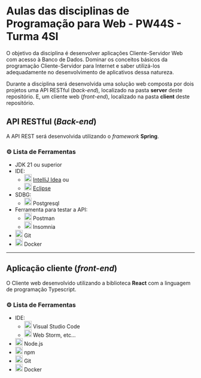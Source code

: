 # Aulas das disciplinas de Programação para Web - PW44S - Turma 4SI

O objetivo da disciplina é desenvolver aplicações Cliente-Servidor Web com acesso à Banco de Dados. Dominar os conceitos básicos da programação Cliente-Servidor para Internet e saber utilizá-los adequadamente no desenvolvimento de aplicativos dessa natureza.

Durante a disciplina será desenvolvida uma solução web composta por dois projetos uma API RESTful (*back-end*), localizado na pasta **server** deste repositório. E, um cliente web (*front-end*), localizado na pasta **client** deste repositório.

## API RESTful (*Back-end*)

A API REST será desenvolvida utilizando o *framework* **Spring**.

### ⚙️ Lista de Ferramentas

- JDK 21 ou superior
- IDE:
    - <img width="20" src="https://raw.githubusercontent.com/marwin1991/profile-technology-icons/refs/heads/main/icons/intellij.png" alt="IntelliJ" title="IntelliJ"/> [IntelliJ Idea](https://www.jetbrains.com/idea/) ou 
    - <img width="20" src="https://raw.githubusercontent.com/marwin1991/profile-technology-icons/refs/heads/main/icons/eclipse.png" alt="eclipse" title="eclipse"/> [Eclipse](https://eclipseide.org/)
- SDBG:
    - <img width="20" src="https://raw.githubusercontent.com/marwin1991/profile-technology-icons/refs/heads/main/icons/postgresql.png" alt="PostgreSQL" title="PostgreSQL"/> Postgresql
- Ferramenta para testar a API:
    - <img width="20" src="https://raw.githubusercontent.com/marwin1991/profile-technology-icons/refs/heads/main/icons/postman.png" alt="Postman" title="Postman"/> Postman
    - <img width="20" src="https://icon.icepanel.io/Technology/svg/Insomnia.svg" alt="Insomnia" title="Insomnia"/> Insomnia
- <img width="20" src="https://raw.githubusercontent.com/marwin1991/profile-technology-icons/refs/heads/main/icons/git.png" alt="Git" title="Git"/> Git
- <img width="20" src="https://raw.githubusercontent.com/marwin1991/profile-technology-icons/refs/heads/main/icons/docker.png" alt="Docker" title="Docker"/> Docker

--- 

## Aplicação cliente (*front-end*)

O Cliente web desenvolvido utilizando a biblioteca **React** com a linguagem de programação Typescript.

### ⚙️ Lista de Ferramentas

- IDE:
    - <img width="20" src="https://raw.githubusercontent.com/marwin1991/profile-technology-icons/refs/heads/main/icons/visual_studio_code.png" alt="Visual Studio Code" title="Visual Studio Code"/> Visual Studio Code
    - <img width="20" src="https://raw.githubusercontent.com/marwin1991/profile-technology-icons/refs/heads/main/icons/webstorm.png" alt="WebStorm" title="WebStorm"/> Web Storm, etc...
- <img width="20" src="https://raw.githubusercontent.com/marwin1991/profile-technology-icons/refs/heads/main/icons/node_js.png" alt="Node.js" title="Node.js"/> Node.js
- <img width="20" src="https://raw.githubusercontent.com/marwin1991/profile-technology-icons/refs/heads/main/icons/npm.png" alt="npm" title="npm"/> npm
- <img width="20" src="https://raw.githubusercontent.com/marwin1991/profile-technology-icons/refs/heads/main/icons/git.png" alt="Git" title="Git"/> Git
- <img width="20" src="https://raw.githubusercontent.com/marwin1991/profile-technology-icons/refs/heads/main/icons/docker.png" alt="Docker" title="Docker"/> Docker





